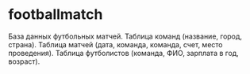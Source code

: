 # footballmatch
 База данных футбольных матчей. Таблица команд (название, город, страна). Таблица матчей (дата, команда, команда, счет, место проведения). Таблица футболистов (команда, ФИО, зарплата в год, возраст).
